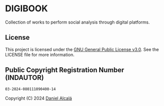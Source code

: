 # DIGIBOOK
Collection of works to perform social analysis through digital platforms.


## License

This project is licensed under the [GNU General Public License v3.0](https://www.gnu.org/licenses/gpl-3.0.html). See the LICENSE file for more information.


## Public Copyright Registration Number (INDAUTOR)

```Número de registro
03-2024-080111090400-14
```

Copyright (C) 2024 [Daniel Alcalá](https://github.com/dpyalq)
